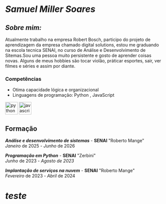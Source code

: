 # ***Samuel Miller Soares***   

## *Sobre mim:*

Atualmente trabalho na empresa Robert Bosch, participo do projeto de aprendizagem da empresa chamado digital solutions, estou me graduando na escola tecnica SENAI, no curso de Análise e Desenvolvimento de Sitemas.Sou uma pessoa muito persistente e gosto de aprender coisas novas. Alguns de meus hobbies são tocar violão, práticar esportes, sair, ver filmes e séries e assim por diante. 

### Competências
- Otima capacidade lógica e organizacional
- Linguagens de programação: Python , JavaScript

<img src="https://cdn.jsdelivr.net/gh/devicons/devicon@latest/icons/python/python-original.svg" height = "40" alt="python logo" />

<img src="https://cdn.jsdelivr.net/gh/devicons/devicon@latest/icons/javascript/javascript-original.svg" height="40" alt="javascript logo" />

## Formação
_**Análise e desenvolvimento de sistemas**_ - **SENAI** "Roberto Mange"   
_Janeiro_ de 2025 - _Junho_ de 2026

_**Programação em Python**_ - **SENAI** "Zerbini"   
_Junho_ de 2023 - _Agosto de 2023_

_**Implantação de serviços na nuvem**_ - **SENAI** "Roberto Mange"  
_Fevereiro_ de 2023 - _Abril_ de 2024


# ***teste***   


